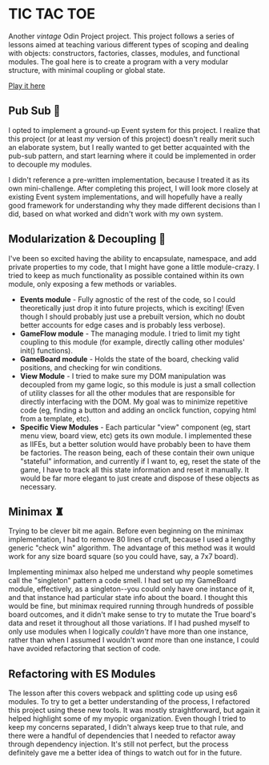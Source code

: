 # TIC TAC TOE

Another *vintage* Odin Project project. This project follows a series of lessons aimed at teaching various different types of scoping and dealing with objects: constructors, factories, classes, modules, and functional modules. The goal here is to create a program with a very modular structure, with minimal coupling or global state.

[Play it here](https://isaiahaiasi.github.io/tic-tac-toe/)

## Pub Sub 🍺
I opted to implement a ground-up Event system for this project. I realize that this project (or at least *my* version of this project) doesn't really merit such an elaborate system, but I really wanted to get better acquainted with the pub-sub pattern, and start learning where it could be implemented in order to decouple my modules. 

I didn't reference a pre-written implementation, because I treated it as its own mini-challenge. After completing this project, I will look more closely at existing Event system implementations, and will hopefully have a really good framework for understanding why they made different decisions than I did, based on what worked and didn't work with my own system.

## Modularization & Decoupling 🔗
I've been so excited having the ability to encapsulate, namespace, and add private properties to my code, that I might have gone a little module-crazy. I tried to keep as much functionality as possible contained within its own module, only exposing a few methods or variables. 

- **Events module** - Fully agnostic of the rest of the code, so I could theoretically just drop it into future projects, which is exciting! (Even though I should probably just use a prebuilt version, which no doubt better accounts for edge cases and is probably less verbose).
- **GameFlow module** - The managing module. I tried to limit my tight coupling to this module (for example, directly calling other modules' init() functions).
- **GameBoard module** - Holds the state of the board, checking valid positions, and checking for win conditions.
- **View Module** - I tried to make sure my DOM manipulation was decoupled from my game logic, so this module is just a small collection of utility classes for all the other modules that are responsible for directly interfacing with the DOM. My goal was to minimize repetitive code (eg, finding a button and adding an onclick function, copying html from a template, etc).
- **Specific View Modules** - Each particular "view" component (eg, start menu view, board view, etc) gets its own module. I implemented these as IIFEs, but a better solution would have probably been to have them be factories. The reason being, each of these contain their own unique "stateful" information, and currently if I want to, eg, reset the state of the game, I have to track all this state information and reset it manually. It would be far more elegant to just create and dispose of these objects as necessary.

## Minimax ♜
Trying to be clever bit me again. Before even beginning on the minimax implementation, I had to remove 80 lines of cruft, because I used a lengthy generic "check win" algorithm. The advantage of this method was it would work for any size board square (so you could have, say, a 7x7 board).

Implementing minimax also helped me understand why people sometimes call the "singleton" pattern a code smell. I had set up my GameBoard module, effectively, as a singleton--you could only have one instance of it, and that instance had particular state info about the board. I thought this would be fine, but minimax required running through hundreds of possible board outcomes, and it didn't make sense to try to mutate the True board's data and reset it throughout all those variations. If I had pushed myself to only use modules when I logically *couldn't* have more than one instance, rather than when I assumed I wouldn't *want* more than one instance, I could have avoided refactoring that section of code.

## Refactoring with ES Modules
The lesson after this covers webpack and splitting code up using es6 modules. To try to get a better understanding of the process, I refactored this project using these new tools. It was mostly straightforward, but again it helped highlight some of my myopic organization. Even though I tried to keep my concerns separated, I didn't always keep true to that rule, and there were a handful of dependencies that I needed to refactor away through dependency injection. It's still not perfect, but the process definitely gave me a better idea of things to watch out for in the future.
